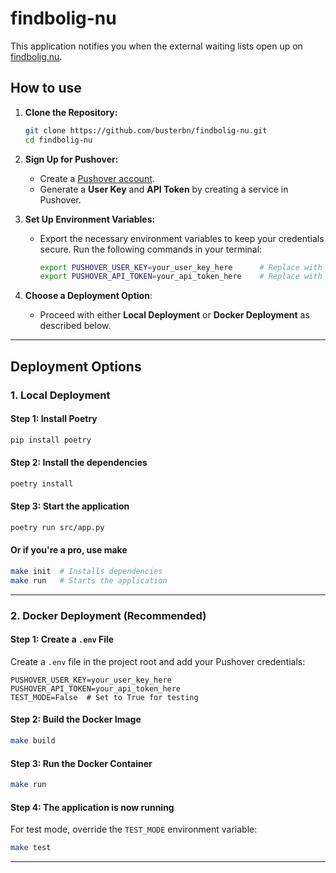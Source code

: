 # findbolig-nu

This application notifies you when the external waiting lists open up on [findbolig.nu](https://www.findbolig.nu/).

## How to use

1. **Clone the Repository:**
   ```bash
   git clone https://github.com/busterbn/findbolig-nu.git
   cd findbolig-nu
   ```

2. **Sign Up for Pushover:**
   - Create a [Pushover account](https://pushover.net/).
   - Generate a **User Key** and **API Token** by creating a service in Pushover.

3. **Set Up Environment Variables:**
   - Export the necessary environment variables to keep your credentials secure. Run the following commands in your terminal:
     ```bash
     export PUSHOVER_USER_KEY=your_user_key_here      # Replace with your Pushover User Key
     export PUSHOVER_API_TOKEN=your_api_token_here    # Replace with your Pushover API Token
     ```

4. **Choose a Deployment Option**:
   - Proceed with either **Local Deployment** or **Docker Deployment** as described below.

---

## Deployment Options

### 1. Local Deployment

#### Step 1: Install Poetry
```bash
pip install poetry
```

#### Step 2: Install the dependencies
```bash
poetry install
```

#### Step 3: Start the application
```bash
poetry run src/app.py
```

#### Or if you're a pro, use make
```bash
make init  # Installs dependencies
make run   # Starts the application
```

---

### 2. Docker Deployment (Recommended)

#### Step 1: Create a `.env` File
Create a `.env` file in the project root and add your Pushover credentials:
```env
PUSHOVER_USER_KEY=your_user_key_here
PUSHOVER_API_TOKEN=your_api_token_here
TEST_MODE=False  # Set to True for testing
```

#### Step 2: Build the Docker Image
```bash
make build
```

#### Step 3: Run the Docker Container
```bash
make run
```

#### Step 4: The application is now running


For test mode, override the `TEST_MODE` environment variable:
```bash
make test
```

---

